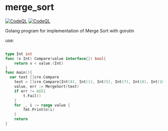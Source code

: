 # merge_sort
[![CodeQL](https://github.com/dark0ghost/merge_sort/actions/workflows/codeql-analysis.yml/badge.svg)](https://github.com/dark0ghost/merge_sort/actions/workflows/codeql-analysis.yml)
[![CodeQL](https://github.com/dark0ghost/merge_sort/actions/workflows/codeql-analysis.yml/badge.svg)](https://github.com/dark0ghost/merge_sort/actions/workflows/codeql-analysis.yml)

Golang program for implementation of Merge Sort with gorutin

use:
```go

type Int int
func (v Int) Compare(value interface{}) bool{
	return v < value.(Int)
}
func main(){
  var text []cre.Compare
	text = []cre.Compare{Int(8), Int(1), Int(5), Int(7), Int(8), Int(10)}
	value, err := MergeSort(text)
	if err != nil{
		t.Fail()
	}
	for _, i := range value {
		fmt.Println(i)
	}
	return
}
```
